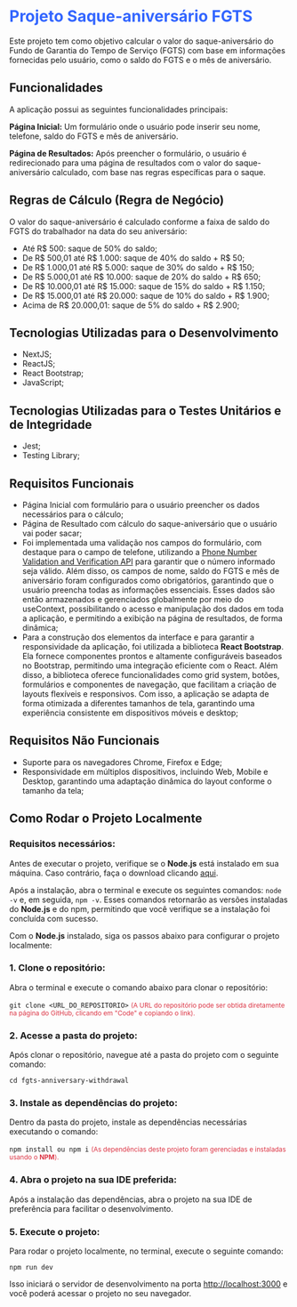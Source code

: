 <h1 style="color: #36f;">Projeto Saque-aniversário FGTS</h1>

Este projeto tem como objetivo calcular o valor do saque-aniversário do Fundo de Garantia do Tempo de Serviço (FGTS) com base em informações fornecidas pelo usuário, como o saldo do FGTS e o mês de aniversário.

## **Funcionalidades**
A aplicação possui as seguintes funcionalidades principais:

**Página Inicial:** Um formulário onde o usuário pode inserir seu nome, telefone, saldo do FGTS e mês de aniversário.

**Página de Resultados:** Após preencher o formulário, o usuário é redirecionado para uma página de resultados com o valor do saque-aniversário calculado, com base nas regras específicas para o saque.


## **Regras de Cálculo (Regra de Negócio)**
O valor do saque-aniversário é calculado conforme a faixa de saldo do FGTS do trabalhador na data do seu aniversário:

- Até R$ 500: saque de 50% do saldo;
- De R$ 500,01 até R$ 1.000: saque de 40% do saldo + R$ 50;
- De R$ 1.000,01 até R$ 5.000: saque de 30% do saldo + R$ 150;
- De R$ 5.000,01 até R$ 10.000: saque de 20% do saldo + R$ 650;
- De R$ 10.000,01 até R$ 15.000: saque de 15% do saldo + R$ 1.150;
- De R$ 15.000,01 até R$ 20.000: saque de 10% do saldo + R$ 1.900;
- Acima de R$ 20.000,01: saque de 5% do saldo + R$ 2.900;


## **Tecnologias Utilizadas para o Desenvolvimento**

- NextJS;
- ReactJS;
- React Bootstrap;
- JavaScript;


## **Tecnologias Utilizadas para o Testes Unitários e de Integridade**

- Jest;
- Testing Library;


## **Requisitos Funcionais**

- Página Inicial com formulário para o usuário preencher os dados necessários para o cálculo;
- Página de Resultado com cálculo do saque-aniversário que o usuário vai poder sacar;
- Foi implementada uma validação nos campos do formulário, com destaque para o campo de telefone, utilizando a [Phone Number Validation and Verification API](https://www.abstractapi.com/api/phone-validation-api) para garantir que o número informado seja válido. Além disso, os campos de nome, saldo do FGTS e mês de aniversário foram configurados como obrigatórios, garantindo que o usuário preencha todas as informações essenciais. Esses dados são então armazenados e gerenciados globalmente por meio do useContext, possibilitando o acesso e manipulação dos dados em toda a aplicação, e permitindo a exibição na página de resultados, de forma dinâmica;
- Para a construção dos elementos da interface e para garantir a responsividade da aplicação, foi utilizada a biblioteca **React Bootstrap**. Ela fornece componentes prontos e altamente configuráveis baseados no Bootstrap, permitindo uma integração eficiente com o React. Além disso, a biblioteca oferece funcionalidades como grid system, botões, formulários e componentes de navegação, que facilitam a criação de layouts flexíveis e responsivos. Com isso, a aplicação se adapta de forma otimizada a diferentes tamanhos de tela, garantindo uma experiência consistente em dispositivos móveis e desktop;


## **Requisitos Não Funcionais**
- Suporte para os navegadores Chrome, Firefox e Edge;
- Responsividade em múltiplos dispositivos, incluindo Web, Mobile e Desktop, garantindo uma adaptação dinâmica do layout conforme o tamanho da tela;


## **Como Rodar o Projeto Localmente**

### Requisitos necessários:
Antes de executar o projeto, verifique se o **Node.js** está instalado em sua máquina. Caso contrário, faça o download clicando [aqui](https://nodejs.org/pt/download).

Após a instalação, abra o terminal e execute os seguintes comandos: <code>node -v</code> e, em seguida, <code>npm -v</code>. Esses comandos retornarão as versões instaladas do **Node.js** e do npm, permitindo que você verifique se a instalação foi concluída com sucesso.

Com o **Node.js** instalado, siga os passos abaixo para configurar o projeto localmente:

### 1. Clone o repositório:
Abra o terminal e execute o comando abaixo para clonar o repositório:

<code>git clone &lt;URL_DO_REPOSITORIO&gt;</code> <small style="color: #DC3545;">(A URL do repositório pode ser obtida diretamente na página do GitHub, clicando em "Code" e copiando o link).</small>

### 2. Acesse a pasta do projeto:
Após clonar o repositório, navegue até a pasta do projeto com o seguinte comando:

<code>cd fgts-anniversary-withdrawal</code>

### 3. Instale as dependências do projeto:
Dentro da pasta do projeto, instale as dependências necessárias executando o comando:

<code>npm install ou npm i</code> <small style="color: #DC3545;">(As dependências deste projeto foram gerenciadas e instaladas usando o **NPM**).</small>

### 4. Abra o projeto na sua IDE preferida:
Após a instalação das dependências, abra o projeto na sua IDE de preferência para facilitar o desenvolvimento.

### 5. Execute o projeto:
Para rodar o projeto localmente, no terminal, execute o seguinte comando:

<code>npm run dev</code>

Isso iniciará o servidor de desenvolvimento na porta [http://localhost:3000](http://localhost:3000) e você poderá acessar o projeto no seu navegador.


